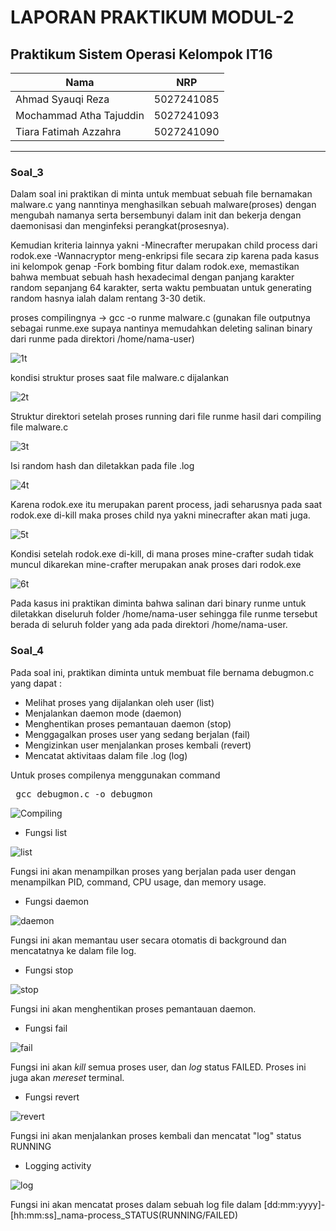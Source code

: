 # LAPORAN PRAKTIKUM MODUL-2 #
## Praktikum Sistem Operasi Kelompok IT16 ##

| Nama | NRP       |
|-------|-----------|
| Ahmad Syauqi Reza | 5027241085   |
| Mochammad Atha Tajuddin   | 5027241093  |
| Tiara Fatimah Azzahra   | 5027241090  |
---


### Soal_3 ###
 Dalam soal ini praktikan di minta untuk membuat sebuah file bernamakan malware.c yang nanntinya menghasilkan sebuah malware(proses) dengan mengubah namanya serta bersembunyi dalam init dan bekerja dengan daemonisasi dan menginfeksi perangkat(prosesnya).

Kemudian kriteria lainnya yakni 
-Minecrafter merupakan child process dari rodok.exe
-Wannacryptor meng-enkripsi file secara zip karena pada kasus ini kelompok genap
-Fork bombing fitur dalam rodok.exe, memastikan bahwa membuat sebuah hash hexadecimal dengan panjang karakter random sepanjang 64 karakter, serta waktu pembuatan untuk generating random hasnya ialah dalam rentang 3-30 detik.

proses compilingnya -> gcc -o runme malware.c (gunakan file outputnya sebagai runme.exe supaya nantinya memudahkan deleting salinan binary dari runme pada direktori /home/nama-user)

![1t](https://github.com/AtokTajuddin/Sisop-2-2025-IT16/blob/c4a8a06fe29690c5fd8a5bb85b46185933575c14/assets/ss_struktur_proses.png)

kondisi struktur proses saat file malware.c dijalankan

![2t](https://github.com/AtokTajuddin/Sisop-2-2025-IT16/blob/c4a8a06fe29690c5fd8a5bb85b46185933575c14/assets/ss_direktori_seudah.png)

Struktur direktori setelah proses running dari file runme hasil dari compiling file malware.c

![3t](https://github.com/AtokTajuddin/Sisop-2-2025-IT16/blob/c4a8a06fe29690c5fd8a5bb85b46185933575c14/assets/ss_miner_log.png)

Isi random hash dan diletakkan pada file .log

![4t](https://github.com/AtokTajuddin/Sisop-2-2025-IT16/blob/c4a8a06fe29690c5fd8a5bb85b46185933575c14/assets/ss_sebelum_kill_rodok.png)

Karena rodok.exe itu merupakan parent process, jadi seharusnya pada saat rodok.exe di-kill maka proses child nya yakni minecrafter akan mati juga.

![5t](https://github.com/AtokTajuddin/Sisop-2-2025-IT16/blob/c4a8a06fe29690c5fd8a5bb85b46185933575c14/assets/ss_setelah_kill_rodok_exe.png)

Kondisi setelah rodok.exe di-kill, di mana proses mine-crafter sudah tidak muncul dikarekan mine-crafter merupakan anak proses dari rodok.exe

![6t](https://github.com/AtokTajuddin/Sisop-2-2025-IT16/blob/66d797936324a789c868cf914c2cfda82a6b1f0b/assets/ss_propagation_runme.png)

Pada kasus ini praktikan diminta bahwa salinan dari binary runme untuk diletakkan diseluruh folder /home/nama-user
sehingga file runme tersebut berada di seluruh folder yang ada pada direktori /home/nama-user.

### Soal_4 ###

Pada soal ini, praktikan diminta untuk membuat file bernama debugmon.c yang dapat :

- Melihat proses yang dijalankan oleh user (list)
- Menjalankan daemon mode (daemon)
- Menghentikan proses pemantauan daemon (stop)
- Menggagalkan proses user yang sedang berjalan (fail)
- Mengizinkan user menjalankan proses kembali (revert)
- Mencatat aktivitaas dalam file .log (log)


Untuk proses compilenya menggunakan command 
<pre lang="markdown"> gcc debugmon.c -o debugmon </pre>

![Compiling](assets/4_compile.png)

- Fungsi list

![list](assets/4_list.png) 

Fungsi ini akan menampilkan proses yang berjalan pada user dengan menampilkan PID, command, CPU usage, dan memory usage.

- Fungsi daemon

![daemon](assets/4_daemon.png)

Fungsi ini akan memantau user secara otomatis di background dan mencatatnya ke dalam file log.

- Fungsi stop

![stop](assets/4_stop.png)

Fungsi ini akan menghentikan proses pemantauan daemon.

- Fungsi fail

![fail](assets/4_fail.png)

Fungsi ini akan *kill* semua proses user, dan *log* status FAILED. Proses ini juga akan *mereset* terminal. 

- Fungsi revert

![revert](assets/4_revert.png)

Fungsi ini akan menjalankan proses kembali dan mencatat "log" status RUNNING

- Logging activity

![log](assets/4_log.png)

Fungsi ini akan mencatat proses dalam sebuah log file dalam [dd:mm:yyyy]-[hh:mm:ss]_nama-process_STATUS(RUNNING/FAILED)




 



